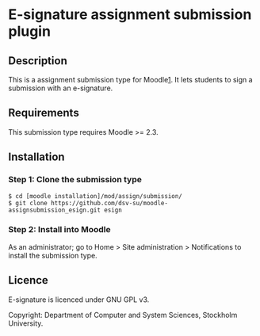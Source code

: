E-signature assignment submission plugin
==============

## Description
This is a assignment submission type for Moodle[1]. It lets students to sign a submission with an e-signature.

## Requirements
This submission type requires Moodle >= 2.3.

## Installation
### Step 1: Clone the submission type
	
	$ cd [moodle installation]/mod/assign/submission/
	$ git clone https://github.com/dsv-su/moodle-assignsubmission_esign.git esign

### Step 2: Install into Moodle	
As an administrator; go to Home > Site administration > Notifications to install the submission type.

## Licence

E-signature is licenced under GNU GPL v3. 

Copyright: Department of Computer and System Sciences, Stockholm University.

[1]: http://moodle.org "moodle.org"
